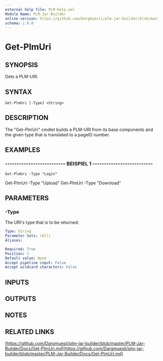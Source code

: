 ```yaml
---
external help file: PLM-help.xml
Module Name: PLM-Jar-Builder
online version: https://github.com/Dargmuesli/plm-jar-builder/blob/master/PLM-Jar-Builder/Docs/Get-PlmUri.md
schema: 2.0.0
---
```


# Get-PlmUri

## SYNOPSIS
Gets a PLM-URI.

## SYNTAX

```
Get-PlmUri [-Type] <String>
```

## DESCRIPTION
The "Get-PlmUri" cmdlet builds a PLM-URI from its base components and the given type that is translated to a pageID number.

## EXAMPLES

### -------------------------- BEISPIEL 1 --------------------------
```
Get-PlmUri -Type "Login"
```

Get-PlmUri -Type "Upload"
Get-PlmUri -Type "Download"

## PARAMETERS

### -Type
The URI's type that is to be returned.

```yaml
Type: String
Parameter Sets: (All)
Aliases: 

Required: True
Position: 1
Default value: None
Accept pipeline input: False
Accept wildcard characters: False
```

## INPUTS

## OUTPUTS

## NOTES

## RELATED LINKS

[https://github.com/Dargmuesli/plm-jar-builder/blob/master/PLM-Jar-Builder/Docs/Get-PlmUri.md](https://github.com/Dargmuesli/plm-jar-builder/blob/master/PLM-Jar-Builder/Docs/Get-PlmUri.md)

